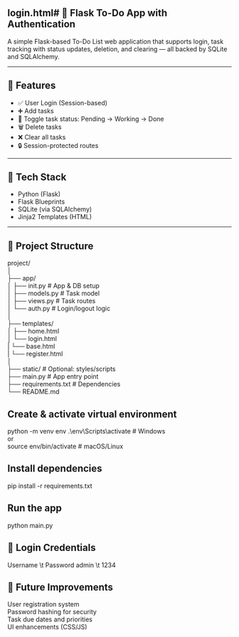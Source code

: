 
 <h2> login.html# 📝 Flask To-Do App with Authentication </h2>

A simple Flask-based To-Do List web application that supports login, task tracking with status updates, deletion, and clearing — all backed by SQLite and SQLAlchemy.

---

## 🚀 Features

- ✅ User Login (Session-based)
- ➕ Add tasks
- 🔁 Toggle task status: Pending → Working → Done
- 🗑️ Delete tasks
- ❌ Clear all tasks
- 🔒 Session-protected routes

---

## 🧱 Tech Stack

- Python (Flask)
- Flask Blueprints
- SQLite (via SQLAlchemy)
- Jinja2 Templates (HTML)

---

## 📁 Project Structure

project/  <br>
│        <br>
├── app/  <br>
│ ├── init.py # App & DB setup   <br>
│ ├── models.py # Task model     <br>
│ ├── views.py # Task routes     <br>
│ └── auth.py # Login/logout logic    <br>
│                                   <br>
├── templates/                     <br>
│ ├── home.html                  <br>
│ └── login.html                <br>
| └── base.html                <br>
| └── register.html          <br>
│                           <br>
├── static/ # Optional: styles/scripts  <br>
├── main.py # App entry point         <br>
├── requirements.txt # Dependencies  <br>
└── README.md                    <br>


<h2>Create & activate virtual environment</h2>

python -m venv env
 .\env\Scripts\activate  # Windows <br>
 or <br>
 source env/bin/activate  # macOS/Linux

<h2> Install dependencies </h2>

pip install -r requirements.txt

<h2> Run the app </h2>

python main.py

<h2> 🔐 Login Credentials </h2>
Username	  \t    Password
admin	      \t    1234

<h2> 🧩 Future Improvements </h2>

User registration system  <br>
Password hashing for security <br>
Task due dates and priorities<br>
UI enhancements (CSS/JS)<br>



